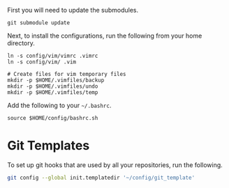First you will need to update the submodules.

```
git submodule update
```

Next, to install the configurations, run the following from your home directory.

```
ln -s config/vim/vimrc .vimrc
ln -s config/vim/ .vim

# Create files for vim temporary files
mkdir -p $HOME/.vimfiles/backup
mkdir -p $HOME/.vimfiles/undo
mkdir -p $HOME/.vimfiles/temp
```

Add the following to your `~/.bashrc`.

```
source $HOME/config/bashrc.sh
```

# Git Templates

To set up git hooks that are used by all your repositories, run the following.

```bash
git config --global init.templatedir '~/config/git_template'
```
